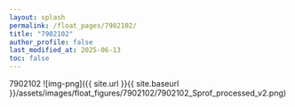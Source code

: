 ```yaml
---
layout: splash
permalink: /float_pages/7902102/
title: "7902102"
author_profile: false
last_modified_at: 2025-06-13
toc: false
---
```

 
7902102
![img-png]({{ site.url }}{{ site.baseurl }}/assets/images/float_figures/7902102/7902102_Sprof_processed_v2.png)